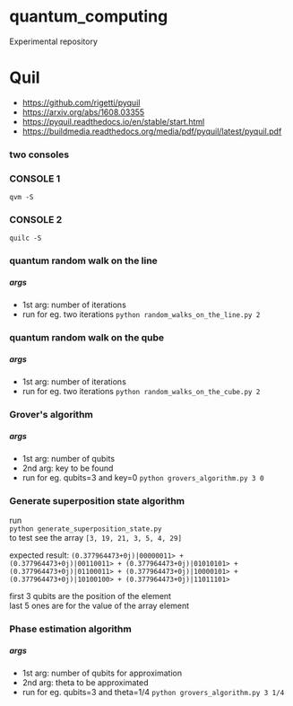 # quantum_computing

Experimental repository

# Quil

- https://github.com/rigetti/pyquil
- https://arxiv.org/abs/1608.03355
- https://pyquil.readthedocs.io/en/stable/start.html
- https://buildmedia.readthedocs.org/media/pdf/pyquil/latest/pyquil.pdf

### two consoles

### CONSOLE 1

`qvm -S`

### CONSOLE 2

`quilc -S`

### quantum random walk on the line

##### args

- 1st arg: number of iterations
- run for eg. two iterations `python random_walks_on_the_line.py 2`

### quantum random walk on the qube

##### args

- 1st arg: number of iterations
- run for eg. two iterations `python random_walks_on_the_cube.py 2`

### Grover's algorithm

##### args

- 1st arg: number of qubits
- 2nd arg: key to be found
- run for eg. qubits=3 and key=0 `python grovers_algorithm.py 3 0`

### Generate superposition state algorithm

run  
`python generate_superposition_state.py`  
to test see the array `[3, 19, 21, 3, 5, 4, 29]`

expected result: `(0.377964473+0j)|00000011> + (0.377964473+0j)|00110011> + (0.377964473+0j)|01010101> + (0.377964473+0j)|01100011> + (0.377964473+0j)|10000101> + (0.377964473+0j)|10100100> + (0.377964473+0j)|11011101>`

first 3 qubits are the position of the element  
last 5 ones are for the value of the array element

### Phase estimation algorithm

##### args

- 1st arg: number of qubits for approximation
- 2nd arg: theta to be approximated
- run for eg. qubits=3 and theta=1/4 `python grovers_algorithm.py 3 1/4`
